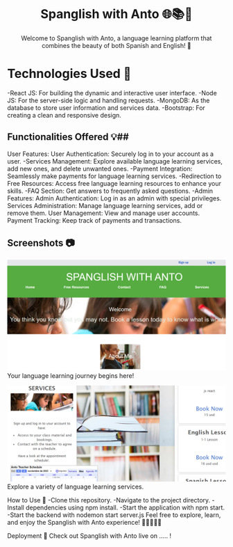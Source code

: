 
<h1 align="center">Spanglish with Anto 🌐📚💬  </h1>
 <p align="center"> Welcome to Spanglish with Anto, a language learning platform that combines the beauty of both Spanish and English! 🎉</p>

# Technologies Used 🚀 #
-React JS: For building the dynamic and interactive user interface.
-Node JS: For the server-side logic and handling requests.
-MongoDB: As the database to store user information and services data.
-Bootstrap: For creating a clean and responsive design.

## Functionalities Offered 💡##
User Features:
User Authentication: Securely log in to your account as a user.
-Services Management: Explore available language learning services, add new ones, and delete unwanted ones.
-Payment Integration: Seamlessly make payments for language learning services.
-Redirection to Free Resources: Access free language learning resources to enhance your skills.
-FAQ Section: Get answers to frequently asked questions.
-Admin Features:
Admin Authentication: Log in as an admin with special privileges.
Services Administration: Manage language learning services, add or remove them.
User Management: View and manage user accounts.
Payment Tracking: Keep track of payments and transactions.

## Screenshots 📷
 
![Alt text](image.png)
 Your language learning journey begins here!

![Alt text](image-1.png)
 Explore a variety of language learning services.

How to Use 📖
-Clone this repository.
-Navigate to the project directory.
-Install dependencies using npm install.
-Start the application with npm start.
-Start the backend with nodemon start server.js
Feel free to explore, learn, and enjoy the Spanglish with Anto experience! 🌟🇪🇸🇬🇧

Deployment 🚀
Check out Spanglish with Anto live on ..... !
